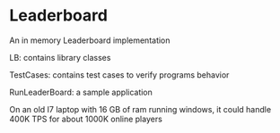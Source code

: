 # Leaderboard
An in memory Leaderboard implementation

LB: contains library classes

TestCases: contains test cases to verify programs behavior

RunLeaderBoard: a sample application 

On an old I7 laptop with 16 GB of ram running windows, it could handle 400K TPS for about 1000K online players



